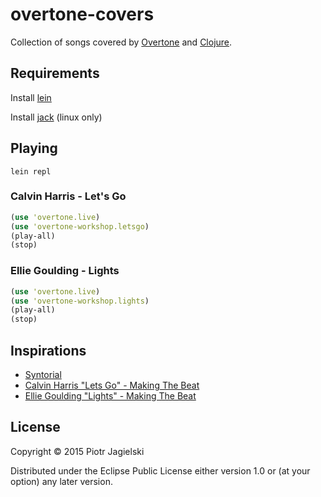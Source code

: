# overtone-covers

Collection of songs covered by [Overtone](https://github.com/overtone/overtone) and [Clojure](https://github.com/clojure/clojure).

## Requirements

Install [lein](https://github.com/technomancy/leiningen)

Install [jack](https://github.com/overtone/overtone/wiki/Installing-and-starting-jack) (linux only)

## Playing

`lein repl`

### Calvin Harris - Let's Go

```clojure
(use 'overtone.live)
(use 'overtone-workshop.letsgo)
(play-all)
(stop)
```

### Ellie Goulding - Lights

```clojure
(use 'overtone.live)
(use 'overtone-workshop.lights)
(play-all)
(stop)
```


## Inspirations

* [Syntorial](http://www.syntorial.com/)
* [Calvin Harris "Lets Go" - Making The Beat](https://www.youtube.com/watch?v=wtGtnshXIU0)
* [Ellie Goulding "Lights" - Making The Beat](https://www.youtube.com/watch?v=A_TiZhgQ9Fw)

## License

Copyright © 2015 Piotr Jagielski

Distributed under the Eclipse Public License either version 1.0 or (at
your option) any later version.
